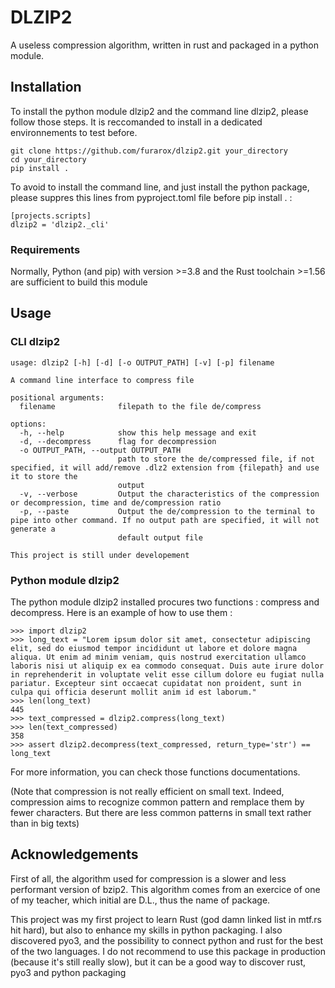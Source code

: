 # DLZIP2

A useless compression algorithm, written in rust and packaged in a python module.

## Installation

To install the python module dlzip2 and the command line dlzip2, please follow those steps.
It is reccomanded to install in a dedicated environnements to test before.

```
git clone https://github.com/furarox/dlzip2.git your_directory
cd your_directory
pip install .
```
To avoid to install the command line, and just install the python package, please suppres this lines from pyproject.toml file before pip install . :
```
[projects.scripts]
dlzip2 = 'dlzip2._cli'
```

### Requirements

Normally, Python (and pip) with version >=3.8 and the Rust toolchain >=1.56 are sufficient to build this module

## Usage

### CLI dlzip2

```
usage: dlzip2 [-h] [-d] [-o OUTPUT_PATH] [-v] [-p] filename

A command line interface to compress file

positional arguments:
  filename              filepath to the file de/compress

options:
  -h, --help            show this help message and exit
  -d, --decompress      flag for decompression
  -o OUTPUT_PATH, --output OUTPUT_PATH
                        path to store the de/compressed file, if not specified, it will add/remove .dlz2 extension from {filepath} and use it to store the
                        output
  -v, --verbose         Output the characteristics of the compression or decompression, time and de/compression ratio
  -p, --paste           Output the de/compression to the terminal to pipe into other command. If no output path are specified, it will not generate a
                        default output file

This project is still under developement
```

### Python module dlzip2

The python module dlzip2 installed procures two functions : compress and decompress. 
Here is an example of how to use them :
```
>>> import dlzip2
>>> long_text = "Lorem ipsum dolor sit amet, consectetur adipiscing elit, sed do eiusmod tempor incididunt ut labore et dolore magna aliqua. Ut enim ad minim veniam, quis nostrud exercitation ullamco laboris nisi ut aliquip ex ea commodo consequat. Duis aute irure dolor in reprehenderit in voluptate velit esse cillum dolore eu fugiat nulla pariatur. Excepteur sint occaecat cupidatat non proident, sunt in culpa qui officia deserunt mollit anim id est laborum."
>>> len(long_text)
445
>>> text_compressed = dlzip2.compress(long_text)
>>> len(text_compressed)
358
>>> assert dlzip2.decompress(text_compressed, return_type='str') == long_text
```

For more information, you can check those functions documentations.

(Note that compression is not really efficient on small text.
Indeed, compression aims to recognize common pattern and remplace them by fewer characters.
But there are less common patterns in small text rather than in big texts)

## Acknowledgements

First of all, the algorithm used for compression is a slower and less performant version of bzip2.
This algorithm comes from an exercice of one of my teacher, which initial are D.L., thus the name of package.

This project was my first project to learn Rust (god damn linked list in mtf.rs hit hard), but also to enhance my skills in python packaging.
I also discovered pyo3, and the possibility to connect python and rust for the best of the two languages.
I do not recommend to use this package in production (because it's still really slow), but it can be a good way to discover 
rust, pyo3 and python packaging

